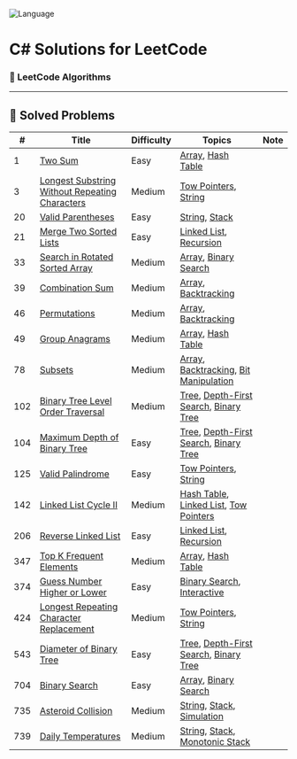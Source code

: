![Language](https://img.shields.io/badge/Language-C%23-blue.svg?logo=csharp&logoColor=white)

# C# Solutions for LeetCode

### 🧠 LeetCode Algorithms 

---

## 📌 Solved Problems

| #   | Title                                                                                       | Difficulty                        | Topics     | Note |
|-----|---------------------------------------------------------------------------------------------|-----------------------------------|------------|------|
|1|[Two Sum](https://leetcode.com/problems/two-sum/description/)|Easy|[Array](https://leetcode.com/problem-list/array/), [Hash Table](https://leetcode.com/problem-list/hash-table/)| |
|3|[Longest Substring Without Repeating Characters](https://leetcode.com/problems/longest-substring-without-repeating-characters/description/)|Medium|[Tow Pointers](https://leetcode.com/problem-list/two-pointers/), [String](https://leetcode.com/problem-list/string/)| |
|20|[Valid Parentheses](https://leetcode.com/problems/valid-parentheses/description/)|Easy|[String](https://leetcode.com/problem-list/string/), [Stack](https://leetcode.com/problem-list/stack/)| |
|21|[Merge Two Sorted Lists](https://leetcode.com/problems/merge-two-sorted-lists/description/)|Easy|[Linked List](https://leetcode.com/problem-list/linked-list/), [Recursion](https://leetcode.com/problem-list/recursion/)| |
|33|[Search in Rotated Sorted Array](https://leetcode.com/problems/search-in-rotated-sorted-array/description/)|Medium|[Array](https://leetcode.com/problem-list/array/), [Binary Search](https://leetcode.com/problem-list/binary-search/)| |
|39|[Combination Sum](https://leetcode.com/problems/combination-sum/description/)|Medium|[Array](https://leetcode.com/problem-list/array/), [Backtracking](https://leetcode.com/problem-list/backtracking/)| |
|46|[Permutations](https://leetcode.com/problems/permutations/description/)|Medium|[Array](https://leetcode.com/problem-list/array/), [Backtracking](https://leetcode.com/problem-list/backtracking/)| |
|49|[Group Anagrams](https://leetcode.com/problems/group-anagrams/description/)|Medium|[Array](https://leetcode.com/problem-list/array/), [Hash Table](https://leetcode.com/problem-list/hash-table/)| |
|78|[Subsets](https://leetcode.com/problems/combination-sum/description/)|Medium|[Array](https://leetcode.com/problem-list/array/), [Backtracking](https://leetcode.com/problem-list/backtracking/), [Bit Manipulation](https://leetcode.com/problem-list/bit-manipulation/)| |
|102|[Binary Tree Level Order Traversal](https://leetcode.com/problems/binary-tree-level-order-traversal/description/)|Medium|[Tree](https://leetcode.com/problem-list/tree/), [Depth-First Search](https://leetcode.com/problem-list/depth-first-search/), [Binary Tree](https://leetcode.com/problem-list/binary-tree/)| |
|104|[Maximum Depth of Binary Tree](https://leetcode.com/problems/maximum-depth-of-binary-tree/description/)|Easy|[Tree](https://leetcode.com/problem-list/tree/), [Depth-First Search](https://leetcode.com/problem-list/depth-first-search/), [Binary Tree](https://leetcode.com/problem-list/binary-tree/)| |
|125|[Valid Palindrome](https://leetcode.com/problems/valid-palindrome/description/)|Easy|[Tow Pointers](https://leetcode.com/problem-list/two-pointers/), [String](https://leetcode.com/problem-list/string/)| |
|142|[Linked List Cycle II](https://leetcode.com/problems/linked-list-cycle-ii/description/)|Medium|[Hash Table](https://leetcode.com/problem-list/hash-table/), [Linked List](https://leetcode.com/problem-list/linked-list/), [Tow Pointers](https://leetcode.com/problem-list/two-pointers/)| |
|206|[Reverse Linked List](https://leetcode.com/problems/reverse-linked-list/description/)|Easy|[Linked List](https://leetcode.com/problem-list/linked-list/), [Recursion](https://leetcode.com/problem-list/recursion/)| |
|347|[Top K Frequent Elements](https://leetcode.com/problems/top-k-frequent-elements/description/)|Medium|[Array](https://leetcode.com/problem-list/array/), [Hash Table](https://leetcode.com/problem-list/hash-table/)| |
|374|[Guess Number Higher or Lower](https://leetcode.com/problems/guess-number-higher-or-lower/description/)|Easy|[Binary Search](https://leetcode.com/problem-list/binary-search/), [Interactive](https://leetcode.com/problem-list/interactive/)| |
|424|[Longest Repeating Character Replacement](https://leetcode.com/problems/longest-repeating-character-replacement/description/)|Medium|[Tow Pointers](https://leetcode.com/problem-list/two-pointers/), [String](https://leetcode.com/problem-list/string/)| |
|543|[Diameter of Binary Tree](https://leetcode.com/problems/diameter-of-binary-tree/description/)|Easy|[Tree](https://leetcode.com/problem-list/tree/), [Depth-First Search](https://leetcode.com/problem-list/depth-first-search/), [Binary Tree](https://leetcode.com/problem-list/binary-tree/)| |
|704|[Binary Search](https://leetcode.com/problems/binary-search/description/)|Easy|[Array](https://leetcode.com/problem-list/array/), [Binary Search](https://leetcode.com/problem-list/binary-search/)| |
|735|[Asteroid Collision](https://leetcode.com/problems/asteroid-collision/description/)|Medium|[String](https://leetcode.com/problem-list/string/), [Stack](https://leetcode.com/problem-list/stack/), [Simulation](https://leetcode.com/problem-list/simulation/)| |
|739|[Daily Temperatures](https://leetcode.com/problems/daily-temperatures/description/)|Medium|[String](https://leetcode.com/problem-list/string/), [Stack](https://leetcode.com/problem-list/stack/), [Monotonic Stack](https://leetcode.com/problem-list/monotonic-stack/)| |
